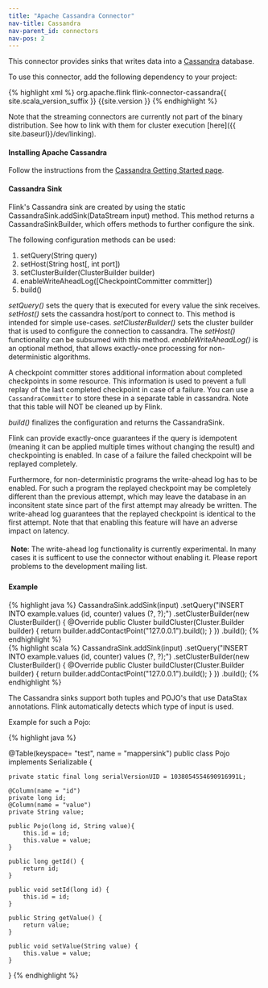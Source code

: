 ```yaml
---
title: "Apache Cassandra Connector"
nav-title: Cassandra
nav-parent_id: connectors
nav-pos: 2
---
```

<!--
Licensed to the Apache Software Foundation (ASF) under one
or more contributor license agreements.  See the NOTICE file
distributed with this work for additional information
regarding copyright ownership.  The ASF licenses this file
to you under the Apache License, Version 2.0 (the
"License"); you may not use this file except in compliance
with the License.  You may obtain a copy of the License at

  http://www.apache.org/licenses/LICENSE-2.0

Unless required by applicable law or agreed to in writing,
software distributed under the License is distributed on an
"AS IS" BASIS, WITHOUT WARRANTIES OR CONDITIONS OF ANY
KIND, either express or implied.  See the License for the
specific language governing permissions and limitations
under the License.
-->

This connector provides sinks that writes data into a [Cassandra](https://cassandra.apache.org/) database.

To use this connector, add the following dependency to your project:

{% highlight xml %}
<dependency>
  <groupId>org.apache.flink</groupId>
  <artifactId>flink-connector-cassandra{{ site.scala_version_suffix }}</artifactId>
  <version>{{site.version }}</version>
</dependency>
{% endhighlight %}

Note that the streaming connectors are currently not part of the binary distribution. See how to link with them for cluster execution [here]({{ site.baseurl}}/dev/linking).

#### Installing Apache Cassandra
Follow the instructions from the [Cassandra Getting Started page](http://wiki.apache.org/cassandra/GettingStarted).

#### Cassandra Sink

Flink's Cassandra sink are created by using the static CassandraSink.addSink(DataStream<IN> input) method.
This method returns a CassandraSinkBuilder, which offers methods to further configure the sink.

The following configuration methods can be used:

1. setQuery(String query)
2. setHost(String host[, int port])
3. setClusterBuilder(ClusterBuilder builder)
4. enableWriteAheadLog([CheckpointCommitter committer])
5. build()

*setQuery()* sets the query that is executed for every value the sink receives.
*setHost()* sets the cassandra host/port to connect to. This method is intended for simple use-cases.
*setClusterBuilder()* sets the cluster builder that is used to configure the connection to cassandra. The *setHost()* functionality can be subsumed with this method.
*enableWriteAheadLog()* is an optional method, that allows exactly-once processing for non-deterministic algorithms.

A checkpoint committer stores additional information about completed checkpoints
in some resource. This information is used to prevent a full replay of the last
completed checkpoint in case of a failure.
You can use a `CassandraCommitter` to store these in a separate table in cassandra.
Note that this table will NOT be cleaned up by Flink.

*build()* finalizes the configuration and returns the CassandraSink.

Flink can provide exactly-once guarantees if the query is idempotent (meaning it can be applied multiple
times without changing the result) and checkpointing is enabled. In case of a failure the failed
checkpoint will be replayed completely.

Furthermore, for non-deterministic programs the write-ahead log has to be enabled. For such a program
the replayed checkpoint may be completely different than the previous attempt, which may leave the
database in an inconsitent state since part of the first attempt may already be written.
The write-ahead log guarantees that the replayed checkpoint is identical to the first attempt.
Note that that enabling this feature will have an adverse impact on latency.

<p style="border-radius: 5px; padding: 5px" class="bg-danger"><b>Note</b>: The write-ahead log functionality is currently experimental. In many cases it is sufficent to use the connector without enabling it. Please report problems to the development mailing list.</p>


#### Example

<div class="codetabs" markdown="1">
<div data-lang="java" markdown="1">
{% highlight java %}
CassandraSink.addSink(input)
  .setQuery("INSERT INTO example.values (id, counter) values (?, ?);")
  .setClusterBuilder(new ClusterBuilder() {
    @Override
    public Cluster buildCluster(Cluster.Builder builder) {
      return builder.addContactPoint("127.0.0.1").build();
    }
  })
  .build();
{% endhighlight %}
</div>
<div data-lang="scala" markdown="1">
{% highlight scala %}
CassandraSink.addSink(input)
  .setQuery("INSERT INTO example.values (id, counter) values (?, ?);")
  .setClusterBuilder(new ClusterBuilder() {
    @Override
    public Cluster buildCluster(Cluster.Builder builder) {
      return builder.addContactPoint("127.0.0.1").build();
    }
  })
  .build();
{% endhighlight %}
</div>
</div>

The Cassandra sinks support both tuples and POJO's that use DataStax annotations.
Flink automatically detects which type of input is used.

Example for such a Pojo:

<div class="codetabs" markdown="1">
<div data-lang="java" markdown="1">
{% highlight java %}

@Table(keyspace= "test", name = "mappersink")
public class Pojo implements Serializable {

	private static final long serialVersionUID = 1038054554690916991L;

	@Column(name = "id")
	private long id;
	@Column(name = "value")
	private String value;

	public Pojo(long id, String value){
		this.id = id;
		this.value = value;
	}

	public long getId() {
		return id;
	}

	public void setId(long id) {
		this.id = id;
	}

	public String getValue() {
		return value;
	}

	public void setValue(String value) {
		this.value = value;
	}
}
{% endhighlight %}
</div>
</div>

